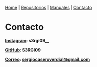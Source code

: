 [Home](index.md) | [Repositorios](repositorios) | [Manuales](manuales) | [Contacto](contacto)

# Contacto
**[Instagram](https://instagram.com/s3rgi09__): s3rgi09__**

**[GitHub](https://github.com/S3RGI09): S3RGI09**

**[Correo](sergiocaseroverdial@gmail.com): sergiocaseroverdial@gmail.com**
